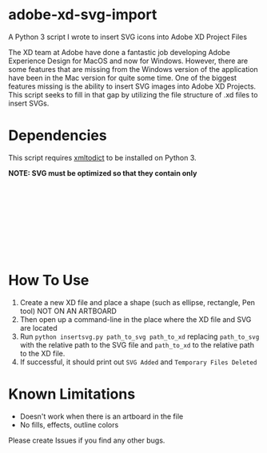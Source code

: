 # adobe-xd-svg-import
A Python 3 script I wrote to insert SVG icons into Adobe XD Project Files

The XD team at Adobe have done a fantastic job developing Adobe Experience Design for MacOS and now for Windows. However, there are some features that are missing from the Windows version of the application have been in the Mac version for quite some time. One of the biggest features missing is the ability to insert SVG images into Adobe XD Projects. This script seeks to fill in that gap by utilizing the file structure of .xd files to insert SVGs.

# Dependencies
This script requires [xmltodict](https://github.com/martinblech/xmltodict) to be installed on Python 3.

**NOTE: SVG must be optimized so that they contain only <svg> as the root element followed by any <path> elements that are part of the image. This can be done manually or using a tool such as [svgo](https://github.com/svg/svgo).**

# How To Use
1. Create a new XD file and place a shape (such as ellipse, rectangle, Pen tool) NOT ON AN ARTBOARD
2. Then open up a command-line in the place where the XD file and SVG are located
3. Run `python insertsvg.py path_to_svg path_to_xd` replacing `path_to_svg` with the relative path to the SVG file and `path_to_xd` to the relative path to the XD file.
4. If successful, it should print out `SVG Added` and `Temporary Files Deleted`

# Known Limitations
* Doesn't work when there is an artboard in the file
* No fills, effects, outline colors

Please create Issues if you find any other bugs.